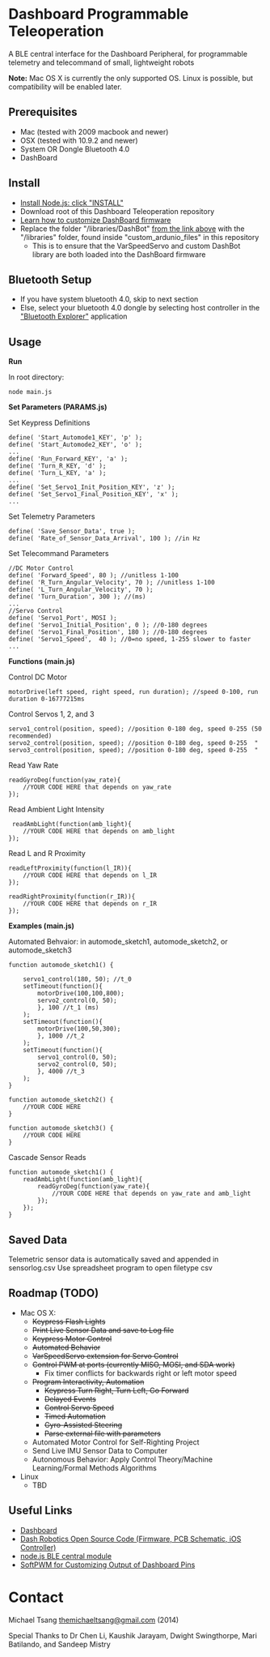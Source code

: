 Dashboard Programmable Teleoperation
====================================

A BLE central interface for the Dashboard Peripheral, for programmable telemetry and telecommand of small, lightweight robots


__Note:__ Mac OS X is currently the only supported OS. Linux is possible, but compatibility will be enabled later.

Prerequisites
-----------

* Mac (tested with 2009 macbook and newer)
* OSX (tested with 10.9.2 and newer)
* System OR Dongle Bluetooth 4.0 
* DashBoard

Install
-------
* [Install Node.js: click "INSTALL"](http://nodejs.org/)
* Download root of this Dashboard Teleoperation repository
* [Learn how to customize DashBoard firmware](https://github.com/DashRobotics/dashboard-v1.0-firmware/tree/master/arduino%20files)
* Replace the folder "/libraries/DashBot" [from the link above](https://github.com/DashRobotics/dashboard-v1.0-firmware/tree/master/arduino%20files) with the "/libraries" folder, found inside "custom_ardunio_files" in this repository
    * This is to ensure that the VarSpeedServo and custom DashBot library are both loaded into the DashBoard firmware

Bluetooth Setup
---------------
* If you have system bluetooth 4.0, skip to next section
* Else, select your bluetooth 4.0 dongle by selecting host controller in the ["Bluetooth Explorer"](http://www.geekguides.co.uk/414/how-to-select-a-bluetooth-adapter-in-os-x/) application   

Usage
-----
__Run__

In root directory:
   
    node main.js 
   
__Set Parameters (PARAMS.js)__

Set Keypress Definitions

    define( 'Start_Automode1_KEY', 'p' );
    define( 'Start_Automode2_KEY', 'o' );
    ...
    define( 'Run_Forward_KEY', 'a' );
    define( 'Turn_R_KEY, 'd' );
    define( 'Turn_L_KEY, 'a' );
    ...  
    define( 'Set_Servo1_Init_Position_KEY', 'z' );
    define( 'Set_Servo1_Final_Position_KEY', 'x' );
    ...

Set Telemetry Parameters

    define( 'Save_Sensor_Data', true );
    define( 'Rate_of_Sensor_Data_Arrival', 100 ); //in Hz

Set Telecommand Parameters

    //DC Motor Control
    define( 'Forward_Speed', 80 ); //unitless 1-100
    define( 'R_Turn_Angular_Velocity', 70 ); //unitless 1-100
    define( 'L_Turn_Angular_Velocity', 70 );
    define( 'Turn_Duration', 300 ); //(ms)
    ...
    //Servo Control
    define( 'Servo1_Port', MOSI );
    define( 'Servo1_Initial_Position', 0 ); //0-180 degrees
    define( 'Servo1_Final_Position', 180 ); //0-180 degrees
    define( 'Servo1_Speed',  40 ); //0=no speed, 1-255 slower to faster
    ...

__Functions (main.js)__

Control DC Motor

    motorDrive(left speed, right speed, run duration); //speed 0-100, run duration 0-16777215ms 

Control Servos 1, 2, and 3

    servo1_control(position, speed); //position 0-180 deg, speed 0-255 (50 recommended)
    servo2_control(position, speed); //position 0-180 deg, speed 0-255  "
    servo3_control(position, speed); //position 0-180 deg, speed 0-255  "

Read Yaw Rate

    readGyroDeg(function(yaw_rate){
        //YOUR CODE HERE that depends on yaw_rate
    });

Read Ambient Light Intensity

     readAmbLight(function(amb_light){
        //YOUR CODE HERE that depends on amb_light
    });   

Read L and R Proximity

    readLeftProximity(function(l_IR)){
        //YOUR CODE HERE that depends on l_IR
    });

    readRightProximity(function(r_IR)){
        //YOUR CODE HERE that depends on r_IR
    });


__Examples (main.js)__

Automated Behvaior: in automode_sketch1, automode_sketch2, or automode_sketch3

    function automode_sketch1() {

        servo1_control(180, 50); //t_0
        setTimeout(function(){
            motorDrive(100,100,800);
            servo2_control(0, 50);
            }, 100 //t_1 (ms)
        );
        setTimeout(function(){
            motorDrive(100,50,300);
            }, 1000 //t_2
        );
        setTimeout(function(){
            servo1_control(0, 50);
            servo2_control(0, 50);
            }, 4000 //t_3
        );
    }

    function automode_sketch2() {
        //YOUR CODE HERE
    }
    
    function automode_sketch3() {
        //YOUR CODE HERE
    }

Cascade Sensor Reads

    function automode_sketch1() {
        readAmbLight(function(amb_light){
            readGyroDeg(function(yaw_rate){
                //YOUR CODE HERE that depends on yaw_rate and amb_light
            });
        }); 
    }


Saved Data
-----------
Telemetric sensor data is automatically saved and appended in sensorlog.csv
Use spreadsheet program to open filetype csv 

Roadmap (TODO)
-------------
 * Mac OS X:
    * ~~Keypress Flash Lights~~
    * ~~Print Live Sensor Data and save to Log file~~
    * ~~Keypress Motor Control~~
    * ~~Automated Behavior~~ 
    * ~~VarSpeedServo extension for Servo Control~~
	* ~~Control PWM at ports (currently MISO, MOSI, and SDA work)~~
        * Fix timer conflicts for backwards right or left motor speed
    * ~~Program Interactivity, Automation~~
        * ~~Keypress Turn Right, Turn Left, Go Forward~~
        * ~~Delayed Events~~
        * ~~Control Servo Speed~~
        * ~~Timed Automation~~
        * ~~Gyro-Assisted Steering~~
        * ~~Parse external file with parameters~~
    * Automated Motor Control for Self-Righting Project
    * Send Live IMU Sensor Data to Computer
    * Autonomous Behavior: Apply Control Theory/Machine Learning/Formal Methods Algorithms  
 * Linux 
    * TBD

Useful Links
------------
 * [Dashboard](http://dashrobotics.com/collections/frontpage/products/dashboard-rdk)
 * [Dash Robotics Open Source Code (Firmware, PCB Schematic, iOS Controller)](https://github.com/DashRobotics)
 * [node.js BLE central module](https://github.com/sandeepmistry/noble)
 * [SoftPWM for Customizing Output of Dashboard Pins](https://code.google.com/p/rogue-code/wiki/SoftPWMLibraryDocumentation)

Contact
=======

Michael Tsang <themichaeltsang@gmail.com> (2014)


Special Thanks to Dr Chen Li, Kaushik Jarayam, Dwight Swingthorpe, Mari Batilando, and Sandeep Mistry

